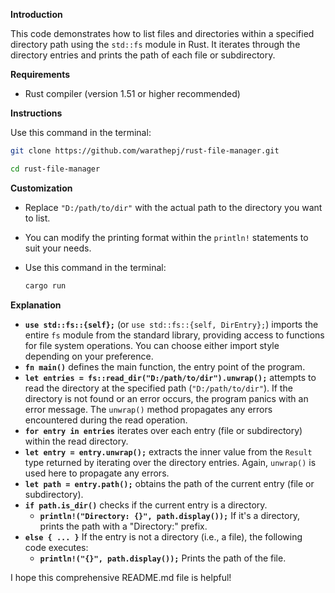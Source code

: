 **Introduction**

This code demonstrates how to list files and directories within a specified
directory path using the `std::fs` module in Rust. It iterates through the
directory entries and prints the path of each file or subdirectory.

**Requirements**

- Rust compiler (version 1.51 or higher recommended)

**Instructions**

Use this command in the terminal:

```bash
git clone https://github.com/warathepj/rust-file-manager.git
```

```bash
cd rust-file-manager
```

**Customization**

- Replace `"D:/path/to/dir"` with the actual path to the directory you want to list.
- You can modify the printing format within the `println!` statements to suit your needs.
- Use this command in the terminal:

  ```bash
  cargo run
  ```

**Explanation**

- **`use std::fs::{self};`** (or `use std::fs::{self, DirEntry};`) imports the entire `fs` module from the standard library, providing access to functions for file system operations. You can choose either import style depending on your preference.
- **`fn main()`** defines the main function, the entry point of the program.
- **`let entries = fs::read_dir("D:/path/to/dir").unwrap();`** attempts to read the directory at the specified path (`"D:/path/to/dir"`). If the directory is not found or an error occurs, the program panics with an error message. The `unwrap()` method propagates any errors encountered during the read operation.
- **`for entry in entries`** iterates over each entry (file or subdirectory) within the read directory.
- **`let entry = entry.unwrap();`** extracts the inner value from the `Result` type returned by iterating over the directory entries. Again, `unwrap()` is used here to propagate any errors.
- **`let path = entry.path();`** obtains the path of the current entry (file or subdirectory).
- **`if path.is_dir()`** checks if the current entry is a directory.
  - **`println!("Directory: {}", path.display());`** If it's a directory, prints the path with a "Directory:" prefix.
- **`else { ... }`** If the entry is not a directory (i.e., a file), the following code executes:
  - **`println!("{}", path.display());`** Prints the path of the file.

I hope this comprehensive README.md file is helpful!
